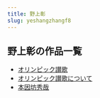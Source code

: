 ```yaml
---
title: 野上彰
slug: yeshangzhangf8
---
```


## 野上彰の作品一覧

- [オリンピック讃歌](orinpitsukuzangee1)
- [オリンピック讃歌について](orinpitsukuzangenitsuitebf)
- [本因坊秀哉](benyinfangxiuzai8d)
